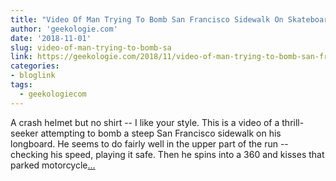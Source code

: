 ```yaml
---
title: "Video Of Man Trying To Bomb San Francisco Sidewalk On Skateboard Ends In Pain"
author: 'geekologie.com'
date: '2018-11-01'
slug: video-of-man-trying-to-bomb-sa
link: https://geekologie.com/2018/11/video-of-man-trying-to-bomb-san-francisc.php
categories:
- bloglink
tags:
  - geekologiecom
---
```


A crash helmet but no shirt -- I like your style. This is a video of a thrill-seeker attempting to bomb a steep San Francisco sidewalk on his longboard. He seems to do fairly well in the upper part of the run -- checking his speed, playing it safe. Then he spins into a 360 and kisses that parked motorcycle[... <i class="fas fa-external-link-alt"></i>](https://geekologie.com/2018/11/video-of-man-trying-to-bomb-san-francisc.php)

